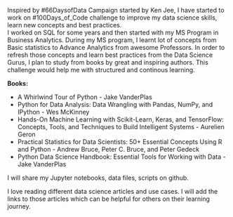 Inspired by #66DaysofData Campaign started by Ken Jee, I have started to work on #100Days_of_Code challenge to improve my data science skills, learn new concepts and best practices.  
I worked on SQL for some years and then started with my MS Program in Business Analytics. During my MS program, I learnt lot of concepts from Basic statistics to Advance Analytics from awesome Professors. In order to refresh those concepts and learn best practices from the Data Science Gurus, I plan to study from books by great and inspiring authors. This challenge would help me with structured and continous learning.

**Books:**
- A Whirlwind Tour of Python - Jake VanderPlas
- Python for Data Analysis: Data Wrangling with Pandas, NumPy, and IPython - Wes McKinney
- Hands-On Machine Learning with Scikit-Learn, Keras, and TensorFlow: Concepts, Tools, and Techniques to Build Intelligent Systems - Aurelien Geron
- Practical Statistics for Data Scientists: 50+ Essential Concepts Using R and Python - Andrew Bruce, Peter C. Bruce, and Peter Gedeck
- Python Data Science Handbook: Essential Tools for Working with Data - Jake VanderPlas

I will share my Jupyter notebooks, data files, scripts on github.  

I love reading different data science articles and use cases. I will add the links to those articles which can be helpful for others on their learning journey.

